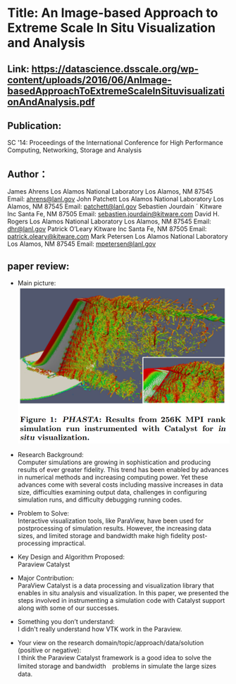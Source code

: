 # Title: An Image-based Approach to Extreme Scale In Situ Visualization and Analysis
## Link: https://datascience.dsscale.org/wp-content/uploads/2016/06/AnImage-basedApproachToExtremeScaleInSituvisualizationAndAnalysis.pdf
## Publication:  
SC '14: Proceedings of the International Conference for High Performance Computing, Networking, Storage and Analysis
## Author：
James Ahrens
Los Alamos National Laboratory
Los Alamos, NM 87545
Email: ahrens@lanl.gov
John Patchett
Los Alamos National Laboratory
Los Alamos, NM 87545
Email: patchett@lanl.gov
Sebastien Jourdain ´
Kitware Inc
Santa Fe, NM 87505
Email: sebastien.jourdain@kitware.com
David H. Rogers
Los Alamos National Laboratory
Los Alamos, NM 87545
Email: dhr@lanl.gov
Patrick O’Leary
Kitware Inc
Santa Fe, NM 87505
Email: patrick.oleary@kitware.com
Mark Petersen
Los Alamos National Laboratory
Los Alamos, NM 87545
Email: mpetersen@lanl.gov
## paper review:
* Main picture:  
![ParaviewCatalyst](https://github.com/guansLab/PaperReading/blob/master/Zhengyong_Ren/Screenshot%20from%202019-10-24%2011-49-03.png)
* Research Background:  
Computer simulations are growing in sophistication and producing results of ever greater fidelity. This trend has been
enabled by advances in numerical methods and increasing
computing power. Yet these advances come with several
costs including massive increases in data size, difficulties examining output data, challenges in configuring simulation
runs, and difficulty debugging running codes.

* Problem to Solve:  
Interactive
visualization tools, like ParaView, have been used for postprocessing of simulation results. However, the increasing
data sizes, and limited storage and bandwidth make high
fidelity post-processing impractical.

* Key Design and Algorithm Proposed:  
Paraview Catalyst

* Major Contribution:  
ParaView Catalyst is a data
processing and visualization library that enables in situ analysis and visualization. In this paper, we presented the steps
involved in instrumenting a simulation code with Catalyst
support along with some of our successes.

* Something you don’t understand:  
I didn't really understand how VTK work in the Paraview.
* Your view on the research domain/topic/approach/data/solution (positive or negative):  
I think the Paraview Catalyst framework is a good idea to solve the limited storage and bandwidth　problems in simulate the large sizes data.
